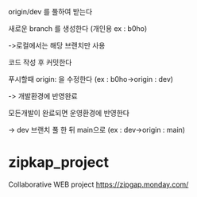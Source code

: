 origin/dev 를 풀하여 받는다


새로운 branch 를 생성한다 (개인용 ex : b0ho)


->로컬에서는 해당 브랜치만 사용


코드 작성 후 커밋한다


푸시할때 origin: 을 수정한다 (ex : b0ho->origin : dev)


-> 개발환경에 반영완료


모든개발이 완료되면 운영환경에 반영한다

-> dev 브랜치 풀 한 뒤 main으로 (ex : dev->origin : main)


# zipkap_project
Collaborative WEB project
https://zipgap.monday.com/
